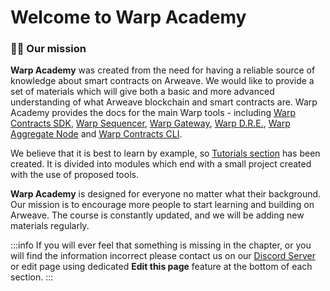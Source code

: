 # Welcome to Warp Academy

### 🧑‍🎓 Our mission

**Warp Academy** was created from the need for having a reliable source of knowledge about smart contracts on Arweave.
We would like to provide a set of materials which will give both a basic and more advanced understanding of what Arweave blockchain and smart contracts are.
Warp Academy provides the docs for the main Warp tools - including [Warp Contracts SDK](https://github.com/warp-contracts/warp), [Warp Sequencer](https://github.com/warp-contracts/gateway/blob/main/src/gateway/router/routes/sequencerRoute.ts), [Warp Gateway](https://github.com/warp-contracts/gateway), [Warp D.R.E.](https://github.com/warp-contracts/warp-dre-node), [Warp Aggregate Node](https://github.com/warp-contracts/warp-aggregate-node) and [Warp Contracts CLI](https://github.com/warp-contracts/warp-contracts-cli).

We believe that it is best to learn by example, so [Tutorials section](https://academy.warp.cc/tutorials/elementary/arweave) has been created. It is divided into modules which end with a small project created with the use of proposed tools.

**Warp Academy** is designed for everyone no matter what their background. Our mission is to encourage more people to start learning and building on Arweave. The course is constantly updated, and we will be adding new materials regularly.

:::info
If you will ever feel that something is missing in the chapter, or you will find the information incorrect please contact us on our [Discord Server](https://discord.com/invite/PVxBZKFr46) or edit page using dedicated **Edit this page** feature at the bottom of each section.
:::